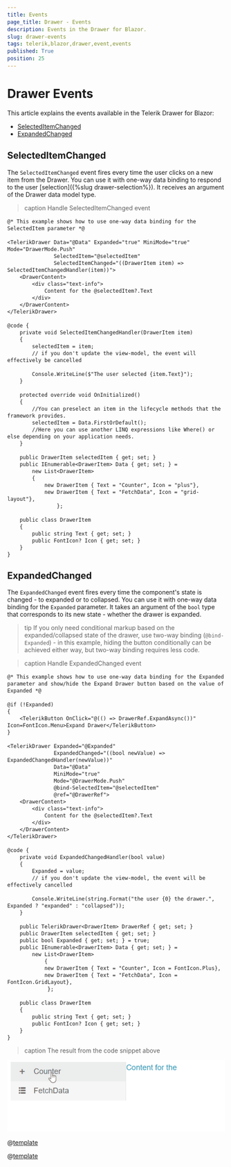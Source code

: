 ```yaml
---
title: Events
page_title: Drawer - Events
description: Events in the Drawer for Blazor.
slug: drawer-events
tags: telerik,blazor,drawer,event,events
published: True
position: 25
---
```


# Drawer Events

This article explains the events available in the Telerik Drawer for Blazor:

* [SelectedItemChanged](#selecteditemchanged)
* [ExpandedChanged](#expandedchanged)


## SelectedItemChanged

The `SelectedItemChanged` event fires every time the user clicks on a new item from the Drawer. You can use it with one-way data binding to respond to the user [selection]({%slug drawer-selection%}). It receives an argument of the Drawer data model type.

>caption Handle SelectedItemChanged event

````CSHTML
@* This example shows how to use one-way data binding for the SelectedItem parameter *@

<TelerikDrawer Data="@Data" Expanded="true" MiniMode="true" Mode="DrawerMode.Push"
               SelectedItem="@selectedItem"
               SelectedItemChanged="((DrawerItem item) => SelectedItemChangedHandler(item))">
    <DrawerContent>
        <div class="text-info">
            Content for the @selectedItem?.Text
        </div>
    </DrawerContent>
</TelerikDrawer>

@code {
    private void SelectedItemChangedHandler(DrawerItem item)
    {
        selectedItem = item;
        // if you don't update the view-model, the event will effectively be cancelled

        Console.WriteLine($"The user selected {item.Text}");
    }

    protected override void OnInitialized()
    {
        //You can preselect an item in the lifecycle methods that the framework provides.
        selectedItem = Data.FirstOrDefault();
        //Here you can use another LINQ expressions like Where() or else depending on your application needs.
    }

    public DrawerItem selectedItem { get; set; }
    public IEnumerable<DrawerItem> Data { get; set; } =
        new List<DrawerItem>
        {
            new DrawerItem { Text = "Counter", Icon = "plus"},
            new DrawerItem { Text = "FetchData", Icon = "grid-layout"},
                };

    public class DrawerItem
    {
        public string Text { get; set; }
        public FontIcon? Icon { get; set; }
    }
}
````


## ExpandedChanged

The `ExpandedChanged` event fires every time the component's state is changed - to expanded or to collapsed. You can use it with one-way data binding for the `Expanded` parameter. It takes an argument of the `bool` type that corresponds to its new state - whether the drawer is expanded.

>tip If you only need conditional markup based on the expanded/collapsed state of the drawer, use two-way binding (`@bind-Expanded`) - in this example, hiding the button conditionally can be achieved either way, but two-way binding requires less code.

>caption Handle ExpandedChanged event

````CSHTML
@* This example shows how to use one-way data binding for the Expanded parameter and show/hide the Expand Drawer button based on the value of Expanded *@

@if (!Expanded)
{
    <TelerikButton OnClick="@(() => DrawerRef.ExpandAsync())" Icon=FontIcon.Menu>Expand Drawer</TelerikButton>
}

<TelerikDrawer Expanded="@Expanded"
               ExpandedChanged="((bool newValue) => ExpandedChangedHandler(newValue))"
               Data="@Data"
               MiniMode="true"
               Mode="@DrawerMode.Push"
               @bind-SelectedItem="@selectedItem"
               @ref="@DrawerRef">
    <DrawerContent>
        <div class="text-info">
            Content for the @selectedItem?.Text
        </div>
    </DrawerContent>
</TelerikDrawer>

@code {
    private void ExpandedChangedHandler(bool value)
    {
        Expanded = value;
        // if you don't update the view-model, the event will be effectively cancelled

        Console.WriteLine(string.Format("the user {0} the drawer.", Expanded ? "expanded" : "collapsed"));
    }

    public TelerikDrawer<DrawerItem> DrawerRef { get; set; }
    public DrawerItem selectedItem { get; set; }
    public bool Expanded { get; set; } = true;
    public IEnumerable<DrawerItem> Data { get; set; } =
        new List<DrawerItem>
            {
            new DrawerItem { Text = "Counter", Icon = FontIcon.Plus},
            new DrawerItem { Text = "FetchData", Icon = FontIcon.GridLayout},
             };

    public class DrawerItem
    {
        public string Text { get; set; }
        public FontIcon? Icon { get; set; }
    }
}
````
>caption The result from the code snippet above

![drawer expandedchanged example](images/drawer-expandedchanged-example.gif)

@[template](/_contentTemplates/common/general-info.md#event-callback-can-be-async)

@[template](/_contentTemplates/common/issues-and-warnings.md#valuechanged-lambda-required)
